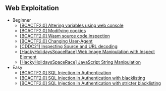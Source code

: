 ## Web Exploitation
- Beginner
  - [[BCACTF2.0] Altering variables using web console](https://github.com/Rookie441/CTF/blob/main/Storage/Writeups/BCACTF2.0_Writeup.md#countdown-timer)
  - [[BCACTF2.0] Modifying cookies](https://github.com/Rookie441/CTF/blob/main/Storage/Writeups/BCACTF2.0_Writeup.md#home-automation)
  - [[BCACTF2.0] Wasm source code inspection](https://github.com/Rookie441/CTF/blob/main/Storage/Writeups/BCACTF2.0_Writeup.md#wasm-protected-site-1)
  - [[BCACTF2.0] Changing User-Agent](https://github.com/Rookie441/CTF/blob/main/Storage/Writeups/BCACTF2.0_Writeup.md#agent-gerald)
  - [[CDDC21] Inspecting Source and URL decoding](https://github.com/Rookie441/CTF/blob/main/Storage/Writeups/CDDC21_Writeup.md#accesskey)
  - [[HackyHolidaysSpaceRace] Web Image Manipulation with Inspect Element](https://github.com/Rookie441/CTF/blob/main/Storage/Writeups/Hacky_Holidays_Space_Race_Writeup.md#teaser-su-admin)
  - [[HackyHolidaysSpaceRace] JavaScript String Manipulation](https://github.com/Rookie441/CTF/blob/main/Storage/Writeups/Hacky_Holidays_Space_Race_Writeup.md#invite-only)
- Easy
  - [[BCACTF2.0] SQL Injection in Authentication](https://github.com/Rookie441/CTF/blob/main/Storage/Writeups/BCACTF2.0_Writeup.md#movie-login-1)
  - [[BCACTF2.0] SQL Injection in Authentication with blacklisting](https://github.com/Rookie441/CTF/blob/main/Storage/Writeups/BCACTF2.0_Writeup.md#movie-login-2)
  - [[BCACTF2.0] SQL Injection in Authentication with stricter blacklisting](https://github.com/Rookie441/CTF/blob/main/Storage/Writeups/BCACTF2.0_Writeup.md#movie-login-3)
